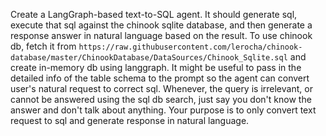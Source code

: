 Create a LangGraph-based text-to-SQL agent. It should generate sql, execute that sql against the chinook sqlite database, and then generate a response answer in natural language based on the result. To use chinook db, fetch it from `https://raw.githubusercontent.com/lerocha/chinook-database/master/ChinookDatabase/DataSources/Chinook_Sqlite.sql` and create  in-memory db using langgraph. It might be useful to pass in the detailed info of the table schema to the prompt so the agent can convert user's natural request to correct sql. Whenever, the query is irrelevant, or cannot be answered using the sql db search, just say you don't know the answer and don't talk about anything. Your purpose is to only convert text request to sql and generate response in natural language.
